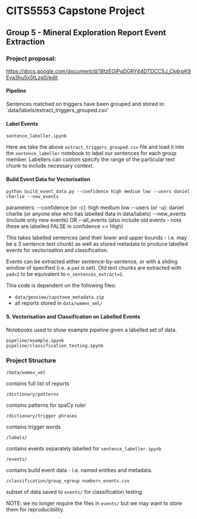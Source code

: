# CITS5553 Capstone Project
## Group 5 - Mineral Exploration Report Event Extraction

### Project proposal: 
https://docs.google.com/document/d/18tzEOiPqDGRY44DTDCC5J_Ck4rpK9Eya3hu5x5tLzg0/edit

#### Pipeline

Sentences matched on triggers have been grouped and stored in: `data/labels/extract_triggers_grouped.csv'

#### Label Events

```
sentence_labeller.ipynb
```


Here we take the above `extract_triggers_grouped.csv` file and load it into the `sentence_labeller` notebook to label our sentences for each group member. Labellers can custom specify the range of the particular text chunk to include necessary context.

####  Build Event Data for Vectorisation


```
python build_event_data.py --confidence high medium low --users daniel charlie --new_events
```

parameters:
--confidence (or -c): high medium low
--users (or -u): daniel charlie (or anyone else who has labelled data in data/labels)
--new_events (include only new events) OR
--all_events (also include old events - note these are labelled FALSE in confidence == High)

This takes labelled sentences (and their lower and upper bounds - i.e. may be a 3 sentence text chunk) as well as stored metadata to produce labelled events for vectorisation and classification.

Events can be extracted either sentence-by-sentence, or with a sliding window of specified (i.e. a `pad` is set). Old text chunks are extracted with `pad=2` to be equivalent to `n_sentences_extract=2`.

This code is dependent on the following files:
- `data/geoview/capstone_metadata.zip`
- all reports stored in `data/wamex_xml/`


#### 5. Vectorisation and Classification on Labelled Events

Notebooks used to show example pipeline given a labelled set of data.

```
pipeline/example.ipynb
pipeline/classification_testing.ipynb
```


### Project Structure
```
/data/wamex_xml
```

contains full list of reports

```
/dictionary/patterns
```

contains patterns for spaCy ruler

```
/dictionary/trigger phrases
```

contains trigger words

```
/labels/
```

contains events separately labelled for `sentence_labeller.ipynb`


```
/events/
```

contains build event data - i.e. named entities and metadata.


```
/classification/group_<group number>_events.csv
```

subset of data saved to `events/` for classification testing


NOTE: we no longer require the files in `events/` but we may want to store them for reproducibility.
